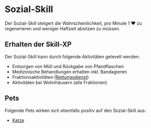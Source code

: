 # Sozial-Skill 

Der Sozial-Skill steigert die Wahrscheinlichkeit, pro Minute 1 ❤️ zu regenerieren und weniger Haftzeit absitzen zu müssen.

## Erhalten der Skill-XP
Der Sozial-Skill kann durch folgende Aktivitäten gelevelt werden:

* Entsorgen von Müll und Rückgabe von Pfandflaschen
* Medizinische Behandlungen erhalten inkl. Bandagieren
* Fraktionsaktivitäten ([Rettungsdienst](../../pages/fraktionen/rettungsdienst.md))
* Aktivitäten bei Wohnhäusern (alle Fraktionen)

## Pets
Folgende Pets wirken sich ebenfalls positiv auf den Sozial-Skill aus:
* [Katze](../../pages/pets/katze.md)


